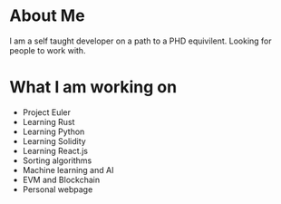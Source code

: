 # About Me

I am a self taught developer on a path to a PHD equivilent.
Looking for people to work with. 

# What I am working on
 - Project Euler
 - Learning Rust
 - Learning Python
 - Learning Solidity
 - Learning React.js
 - Sorting algorithms
 - Machine learning and AI
 - EVM and Blockchain
 - Personal webpage
 
 
